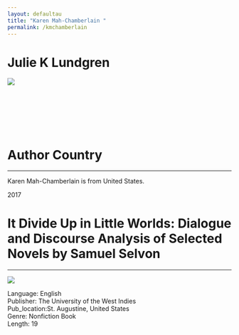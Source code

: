 ```yaml
---
layout: defaultau
title: "Karen Mah-Chamberlain "
permalink: /kmchamberlain
---
```

<div class="content">
    <h1>Julie K Lundgren</h1>
    <div class="quote">
        <div><img src="https://t4.ftcdn.net/jpg/03/40/12/49/360_F_340124934_bz3pQTLrdFpH92ekknuaTHy8JuXgG7fi.jpg" class="logo"></div>
    </div>
    <div class="timeline">
        <div style="padding-bottom:100px;"></div>
        <div class="block">
            <div class="date right"><p class="right"> </p></div>
            <div class="dot"></div>
            <div class="left first">
                <h1>Author Country</h1><hr>
            <p> Karen Mah-Chamberlain is from United States.</p>
            </div>
        </div>
        <div class="block">
            <div class="date left"><p class="left">2017</p></div>
            <div class="dot"></div>
            <div class="right">
                <h1>It Divide Up in Little Worlds: Dialogue and Discourse Analysis of Selected Novels by Samuel Selvon</h1><hr>
                <p><img src="https://uwispace.sta.uwi.edu/dspace/bitstream/handle/2139/45304/KarenMah-Chamberlain_AB.pdf.jpg?sequence=3&isAllowed=y"></p>
 		<p> Language: English <br/>
                Publisher: The University of the West Indies <br/>
                Pub_location:St. Augustine, United States <br/>
                Genre: Nonfiction Book <br/>
                Length: 19 <br/>                </p>
            </div>
        </div>